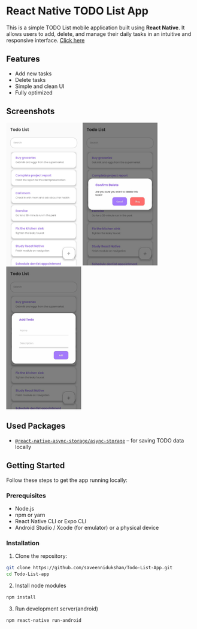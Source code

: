 # React Native TODO List App

This is a simple TODO List mobile application built using **React Native**. It allows users to add, delete, and manage their daily tasks in an intuitive and responsive interface. <a href='https://reactnative.dev/docs/getting-started'>Click here</a>

## Features

- Add new tasks  
- Delete tasks  
- Simple and clean UI  
- Fully optimized  

## Screenshots

<p>
  <img src="https://github.com/saveennidukshan/Todo-List-App/blob/main/assets/image-2.JPG?raw=true" alt="Screenshot 1" width="200"/>
  <img src="https://github.com/saveennidukshan/Todo-List-App/blob/main/assets/image_1.JPG?raw=true" alt="Screenshot 2" width="200"/>
  <img src="https://github.com/saveennidukshan/Todo-List-App/blob/main/assets/image_3.JPG?raw=true" alt="Screenshot 3" width="200"/>
</p>

## Used Packages

- [`@react-native-async-storage/async-storage`](https://github.com/react-native-async-storage/async-storage) – for saving TODO data locally

## Getting Started

Follow these steps to get the app running locally:

### Prerequisites

- Node.js  
- npm or yarn  
- React Native CLI or Expo CLI  
- Android Studio / Xcode (for emulator) or a physical device 

### Installation

1. Clone the repository:

```bash
git clone https://github.com/saveennidukshan/Todo-List-App.git
cd Todo-List-app
```


2. Install node modules

```bash
npm install
```

3. Run development server(android)

```bash
npm react-native run-android
```
